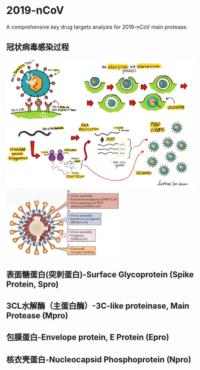 # 2019-nCoV
A comprehensive key drug targets analysis for 2019-nCoV main protease.
## 冠状病毒感染过程
![](https://github.com/pincher-chen/2019-nCoV/blob/master/virus_process.png)
<img src="https://github.com/pincher-chen/2019-nCoV/blob/master/main_pro_info.png" width="60%" align ="center" />

## 表面糖蛋白(突刺蛋白)-Surface Glycoprotein (Spike Protein, Spro)

## 3CL水解酶（主蛋白酶）-3C-like proteinase, Main Protease (Mpro)

## 包膜蛋白-Envelope protein, E Protein (Epro)

## 核衣壳蛋白-Nucleocapsid Phosphoprotein (Npro)
